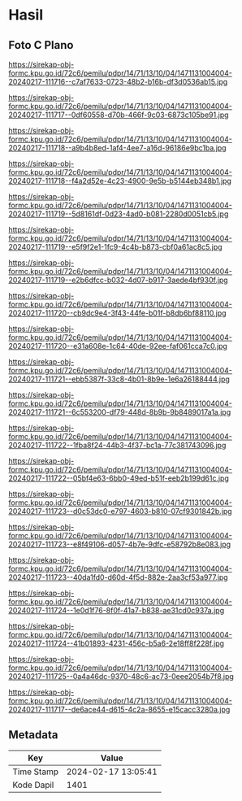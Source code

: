 # Hasil

## Foto C Plano

https://sirekap-obj-formc.kpu.go.id/72c6/pemilu/pdpr/14/71/13/10/04/1471131004004-20240217-111716--c7af7633-0723-48b2-b16b-df3d0536ab15.jpg

https://sirekap-obj-formc.kpu.go.id/72c6/pemilu/pdpr/14/71/13/10/04/1471131004004-20240217-111717--0df60558-d70b-466f-9c03-6873c105be91.jpg

https://sirekap-obj-formc.kpu.go.id/72c6/pemilu/pdpr/14/71/13/10/04/1471131004004-20240217-111718--a9b4b8ed-1af4-4ee7-a16d-96186e9bc1ba.jpg

https://sirekap-obj-formc.kpu.go.id/72c6/pemilu/pdpr/14/71/13/10/04/1471131004004-20240217-111718--f4a2d52e-4c23-4900-9e5b-b5144eb348b1.jpg

https://sirekap-obj-formc.kpu.go.id/72c6/pemilu/pdpr/14/71/13/10/04/1471131004004-20240217-111719--5d8161df-0d23-4ad0-b081-2280d0051cb5.jpg

https://sirekap-obj-formc.kpu.go.id/72c6/pemilu/pdpr/14/71/13/10/04/1471131004004-20240217-111719--e5f9f2e1-1fc9-4c4b-b873-cbf0a61ac8c5.jpg

https://sirekap-obj-formc.kpu.go.id/72c6/pemilu/pdpr/14/71/13/10/04/1471131004004-20240217-111719--e2b6dfcc-b032-4d07-b917-3aede4bf930f.jpg

https://sirekap-obj-formc.kpu.go.id/72c6/pemilu/pdpr/14/71/13/10/04/1471131004004-20240217-111720--cb9dc9e4-3f43-44fe-b01f-b8db6bf88110.jpg

https://sirekap-obj-formc.kpu.go.id/72c6/pemilu/pdpr/14/71/13/10/04/1471131004004-20240217-111720--e31a608e-1c64-40de-92ee-faf061cca7c0.jpg

https://sirekap-obj-formc.kpu.go.id/72c6/pemilu/pdpr/14/71/13/10/04/1471131004004-20240217-111721--ebb5387f-33c8-4b01-8b9e-1e6a26188444.jpg

https://sirekap-obj-formc.kpu.go.id/72c6/pemilu/pdpr/14/71/13/10/04/1471131004004-20240217-111721--6c553200-df79-448d-8b9b-9b8489017a1a.jpg

https://sirekap-obj-formc.kpu.go.id/72c6/pemilu/pdpr/14/71/13/10/04/1471131004004-20240217-111722--1fba8f24-44b3-4f37-bc1a-77c381743096.jpg

https://sirekap-obj-formc.kpu.go.id/72c6/pemilu/pdpr/14/71/13/10/04/1471131004004-20240217-111722--05bf4e63-6bb0-49ed-b51f-eeb2b199d61c.jpg

https://sirekap-obj-formc.kpu.go.id/72c6/pemilu/pdpr/14/71/13/10/04/1471131004004-20240217-111723--d0c53dc0-e797-4603-b810-07cf9301842b.jpg

https://sirekap-obj-formc.kpu.go.id/72c6/pemilu/pdpr/14/71/13/10/04/1471131004004-20240217-111723--e8f49106-d057-4b7e-9dfc-e58792b8e083.jpg

https://sirekap-obj-formc.kpu.go.id/72c6/pemilu/pdpr/14/71/13/10/04/1471131004004-20240217-111723--40da1fd0-d60d-4f5d-882e-2aa3cf53a977.jpg

https://sirekap-obj-formc.kpu.go.id/72c6/pemilu/pdpr/14/71/13/10/04/1471131004004-20240217-111724--1e0d1f76-8f0f-41a7-b838-ae31cd0c937a.jpg

https://sirekap-obj-formc.kpu.go.id/72c6/pemilu/pdpr/14/71/13/10/04/1471131004004-20240217-111724--41b01893-4231-456c-b5a6-2e18ff8f228f.jpg

https://sirekap-obj-formc.kpu.go.id/72c6/pemilu/pdpr/14/71/13/10/04/1471131004004-20240217-111725--0a4a46dc-9370-48c6-ac73-0eee2054b7f8.jpg

https://sirekap-obj-formc.kpu.go.id/72c6/pemilu/pdpr/14/71/13/10/04/1471131004004-20240217-111717--de6ace44-d615-4c2a-8655-e15cacc3280a.jpg


## Metadata

| Key        | Value               |
| ---------- | ------------------- |
| Time Stamp | 2024-02-17 13:05:41 |
| Kode Dapil | 1401                |



